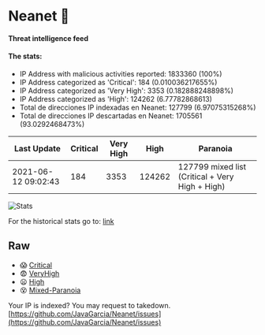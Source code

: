 # Neanet :hocho:
#### Threat intelligence feed
#### The stats:

- IP Address with malicious activities reported: 1833360 (100%)
- IP Address categorized as 'Critical':  184 (0.010036217655%)
- IP Address categorized as 'Very High':  3353 (0.182888248898%)
- IP Address categorized as 'High':  124262 (6.77782868613)
- Total de direcciones IP indexadas en Neanet:  127799 (6.97075315268%)
- Total de direcciones IP descartadas en Neanet:  1705561 (93.0292468473%)

| Last Update | Critical | Very High | High | Paranoia |
| --- | --- | --- | --- | --- |
| 2021-06-12 09:02:43 | 184 | 3353 | 124262 | 127799 mixed list (Critical + Very High + High)|

![Stats](https://docs.google.com/spreadsheets/d/e/2PACX-1vSnaNMIXVabIpDJjufMlzH7poXnshF3mgd8Is1g9ytUEzVsP5my4Trn8f-xkoLLQ38xpL3HtmUexLo6/pubchart?oid=501124687&format=image)

For the historical stats go to: [link](/stats.csv)
## Raw
- :scream: [Critical](https://raw.githubusercontent.com/JavaGarcia/Neanet/master/blacklists/neanet_critical.txt)
- :fearful: [VeryHigh](https://raw.githubusercontent.com/JavaGarcia/Neanet/master/blacklists/neanet_veryHigh.txtt)
- :frowning: [High](https://raw.githubusercontent.com/JavaGarcia/Neanet/master/blacklists/neanet_high.txt)
- :dizzy_face: [Mixed-Paranoia](https://raw.githubusercontent.com/JavaGarcia/Neanet/master/blacklists/neanet_all.txt)


Your IP is indexed? You may request to takedown. [https://github.com/JavaGarcia/Neanet/issues](https://github.com/JavaGarcia/Neanet/issues)




























































































































































































































































































































































































































































































































































































































































































































































































































































































































































































































































































































































































































































































































































































































































































































































































































































































































































































































































































































































































































































































































































































































































































































































































































































































































































































































































































































































































































































































































































































































































































































































































































































































































































































































































































































































































































































































































































































































































































































































































































































































































































































































































































































































































































































































































































































































































































































































































































































































































































































































































































































































































































































































































































































































































































































































































































































































































































































































































































































































































































































































































































































































































































































































































































































































































































































































































































































































































































































































































































































































































































































































